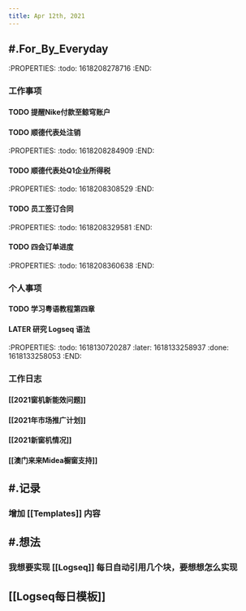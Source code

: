 ```yaml
---
title: Apr 12th, 2021
---
```


## #.For_By_Everyday
:PROPERTIES:
:todo: 1618208278716
:END:
### **工作事项**
#### TODO 提醒Nike付款至鲸穹账户
#### TODO 顺德代表处注销
:PROPERTIES:
:todo: 1618208284909
:END:
#### TODO 顺德代表处Q1企业所得税
:PROPERTIES:
:todo: 1618208308529
:END:
#### TODO 员工签订合同
:PROPERTIES:
:todo: 1618208329581
:END:
#### TODO 四会订单进度
:PROPERTIES:
:todo: 1618208360638
:END:
####
### **个人事项**
#### TODO 学习粤语教程第四章
#### LATER 研究 Logseq 语法
:PROPERTIES:
:todo: 1618130720287
:later: 1618133258937
:done: 1618133258053
:END:
####
### **工作日志**
#### [[2021窗机新能效问题]]
#### [[2021年市场推广计划]]
#### [[2021新窗机情况]]
#### [[澳门来来Midea橱窗支持]]
####
## #.记录
### 增加 [[Templates]] 内容
## #.想法
### 我想要实现 [[Logseq]] 每日自动引用几个块，要想想怎么实现
##
## [[Logseq每日模板]]